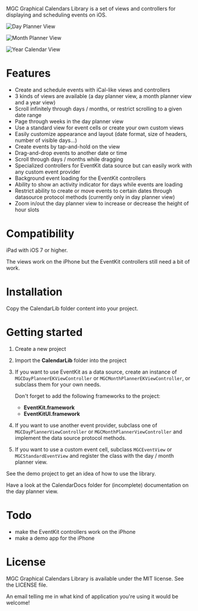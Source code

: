 MGC Graphical Calendars Library is a set of views and controllers for displaying and scheduling events on iOS.

![Day Planner View](CalendarDocs/DayPlannerView.jpg?raw=true "Day planner view")

![Month Planner View](CalendarDocs/MonthPlannerView.jpg?raw=true "Month planner view")

![Year Calendar View](CalendarDocs/YearView.jpg?raw=true "Year calendar view")

# Features #

- Create and schedule events with iCal-like views and controllers
- 3 kinds of views are available (a day planner view, a month planner view and a year view)
- Scroll infinitely through days / months, or restrict scrolling to a given date range
- Page through weeks in the day planner view
- Use a standard view for event cells or create your own custom views
- Easily customize appearance and layout (date format, size of headers, number of visible days...)
- Create events by tap-and-hold on the view
- Drag-and-drop events to another date or time
- Scroll through days / months while dragging
- Specialized controllers for EventKit data source but can easily work with any custom event provider 
- Background event loading for the EventKit controllers
- Ability to show an activity indicator for days while events are loading
- Restrict ability to create or move events to certain dates through datasource protocol methods (currently only in day planner view)
- Zoom in/out the day planner view to increase or decrease the height of hour slots

# Compatibility #

iPad with iOS 7 or higher.

The views work on the iPhone but the EventKit controllers still need a bit of work.

# Installation #

Copy the CalendarLib folder content into your project.

# Getting started #

1.	Create a new project
	
2.	Import the **CalendarLib** folder into the project

3.  If you want to use EventKit as a data source, create an instance of `MGCDayPlannerEKViewController` or `MGCMonthPlannerEKViewController`, or subclass them for your own needs.
	
	Don't forget to add the following frameworks to the project:
	
	- **EventKit.framework**
	- **EventKitUI.framework**
	
4.  If you want to use another event provider, subclass one of `MGCDayPlannerViewController` or `MGCMonthPlannerViewController` and implement the data source protocol methods.

5.  If you want to use a custom event cell, subclass `MGCEventView` or `MGCStandardEventView` and register the class with the day / month planner view.
	
See the demo project to get an idea of how to use the library.

Have a look at the CalendarDocs folder for (incomplete) documentation on the day planner view.

# Todo #

- make the EventKit controllers work on the iPhone
- make a demo app for the iPhone

# License #

MGC Graphical Calendars Library is available under the MIT license. See the LICENSE file.

An email telling me in what kind of application you're using it would be welcome!
